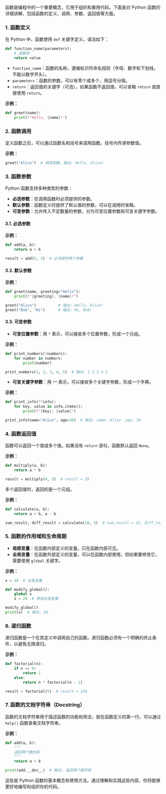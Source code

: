 函数是编程中的一个重要概念，它用于组织和重用代码。下面是对 Python 函数的详细讲解，包括函数的定义、调用、参数、返回值等方面。

### 1. **函数定义**

在 Python 中，函数使用 `def` 关键字定义，语法如下：

```python
def function_name(parameters):
    # 函数体
    return value
```

- `function_name`：函数的名称，遵循标识符命名规则（字母、数字和下划线，不能以数字开头）。
- `parameters`：函数的参数，可以有零个或多个，用逗号分隔。
- `return`：返回值的关键字（可选），如果函数不返回值，可以省略 `return` 或直接使用 `return`。

**示例：**

```python
def greet(name):
    print(f"Hello, {name}!")
```

### 2. **函数调用**

定义函数之后，可以通过函数名和括号来调用函数。括号内传递参数值。

**示例：**

```python
greet("Alice")  # 调用函数，输出: Hello, Alice!
```

### 3. **函数参数**

Python 函数支持多种类型的参数：

- **必选参数**：在调用函数时必须提供的参数。
- **默认参数**：函数定义时提供了默认值的参数，可以在调用时省略。
- **可变参数**：允许传入不定数量的参数，分为可变位置参数和可变关键字参数。

#### 3.1. **必选参数**

**示例：**

```python
def add(a, b):
    return a + b

result = add(5, 3)  # 必须提供两个参数
```

#### 3.2. **默认参数**

**示例：**

```python
def greet(name, greeting="Hello"):
    print(f"{greeting}, {name}!")

greet("Alice")          # 输出: Hello, Alice!
greet("Bob", "Hi")      # 输出: Hi, Bob!
```

#### 3.3. **可变参数**

- **可变位置参数**：用 `*` 表示，可以接收多个位置参数，形成一个元组。

**示例：**

```python
def print_numbers(*numbers):
    for number in numbers:
        print(number)

print_numbers(1, 2, 3, 4, 5)  # 输出: 1 2 3 4 5
```

- **可变关键字参数**：用 `**` 表示，可以接收多个关键字参数，形成一个字典。

**示例：**

```python
def print_info(**info):
    for key, value in info.items():
        print(f"{key}: {value}")

print_info(name="Alice", age=30)  # 输出: name: Alice  age: 30
```

### 4. **函数返回值**

函数可以返回一个值或多个值。如果没有 `return` 语句，函数默认返回 `None`。

**示例：**

```python
def multiply(a, b):
    return a * b

result = multiply(4, 5)  # result = 20
```

多个返回值时，返回的是一个元组。

**示例：**

```python
def calculate(a, b):
    return a + b, a - b

sum_result, diff_result = calculate(10, 5)  # sum_result = 15, diff_result = 5
```

### 5. **函数的作用域和生命周期**

- **局部变量**：在函数内部定义的变量，只在函数内部可见。
- **全局变量**：在函数外部定义的变量，可以在函数内部使用，但如果要修改它，需要使用 `global` 关键字。

**示例：**

```python
x = 10  # 全局变量

def modify_global():
    global x
    x = 20  # 修改全局变量

modify_global()
print(x)  # 输出: 20
```

### 6. **递归函数**

递归函数是一个在其定义中调用自己的函数。递归函数必须有一个明确的终止条件，以避免无限递归。

**示例：**

```python
def factorial(n):
    if n == 0:
        return 1
    else:
        return n * factorial(n - 1)

result = factorial(5)  # result = 120
```

### 7. **函数的文档字符串（Docstring）**

函数的文档字符串用于描述函数的功能和用法，放在函数定义的第一行。可以通过 `help()` 函数查看文档字符串。

**示例：**

```python
def add(a, b):
    """
    返回两个数的和
    """
    return a + b

print(add.__doc__)  # 输出: 返回两个数的和
```

这些是 Python 函数的基本概念和使用方法。通过理解和实践这些内容，你将能够更好地编写和组织你的代码。
<!--stackedit_data:
eyJoaXN0b3J5IjpbLTEyMjg3ODgxNjBdfQ==
-->